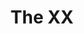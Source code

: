 ---
title: "The XX"
summary: "The xx are an English indie rock band from Wandsworth, London, formed in 2005. The band consists of Romy Madley Croft , Oliver Sim , Jamie Smith, also known as Jamie xx , and formerly Baria Qureshi . They are known for their distinct and minimalist sound that blends indie rock, indie electronic, indie pop, dream pop and electro-rock and the dual vocalist setup of both Croft and Sim. Their music employs soft, echoed guitar, prominent bass, light electronic beats and ambient soundscape backgrounds.
The band was formed when Croft and Sim met during their time at Elliott School, with Baria Qureshi joining the same year and Smith a year later. After posting demos on their Myspace page, they drew the attention of the Beggars Group-owned label Young Turks . Working with producer Rodaidh McDonald, the band released their debut album, xx, in August 2009. The album was a commercial and critical success, reaching number three on the UK Albums Chart, ranking first for The Guardian's and second for NME's best of the year lists among others, and winning the Mercury Prize in 2010. After their debut, Qureshi left the group and their second album, Coexist, was released on 5 September 2012 to positive reviews, reaching number one in the UK and number five on the Billboard 200. After a four-year lapse between releases, including Smith's solo debut in 2015, In Colour, the band released their third album, I See You, on 13 January 2017, which debuted to critical acclaim and peaked at number one in the UK and number two on the Billboard 200."
slug: "the-xx"
image: "the-xx.jpg"
apple_music_artist_url: "https://music.apple.com/gb/artist/the-xx/315473044"
wikipedia_url: "https://en.wikipedia.org/wiki/The_xx"
---